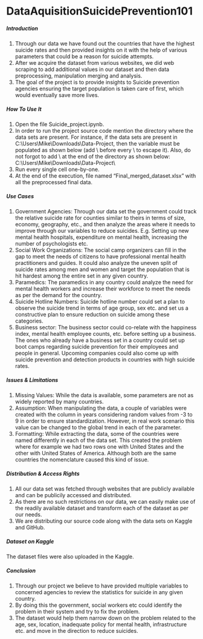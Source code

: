 # DataAquisitionSuicidePrevention101

##### Introduction

1. Through our data we have found out the countries that have the highest suicide rates and then provided insights on it with the help of various parameters that could be a reason for suicide attempts.
2. After we acquire the dataset from various websites, we did web scraping to add additional values in our dataset and then data preprocessing, manipulation merging and analysis.
3. The goal of the project is to provide insights to Suicide prevention agencies ensuring the target population is taken care of first, which would eventually save more lives.

##### How To Use It

1. Open the file Suicide_project.ipynb.
2. In order to run the project source code mention the directory where the data sets are present.
For instance, if the data sets are present in C:\Users\Mike\Downloads\Data-Project, then the variable must be populated as shown below (add \ before every \ to escape it). Also, do not forgot to add \\ at the end of the directory as shown below:
C:\\Users\\Mike\\Downloads\\Data-Project\\
3. Run every single cell one-by-one.
4. At the end of the execution, file named “Final_merged_dataset.xlsx” with all the preprocessed final data.


##### Use Cases

1. Government Agencies: Through our data set the government could track the relative suicide rate for counties similar to theirs in terms of size, economy, geography, etc., and then analyze the areas where it needs to improve through our variables to reduce suicides. E.g. Setting up new mental health hospitals, expenditure on mental health, increasing the number of psychologists etc. 
2. Social Work Organizations: The social camp organizers can fill in the gap to meet the needs of citizens to have professional mental health practitioners and guides. It could also analyze the uneven split of suicide rates among men and women and target the population that is hit hardest among the entire set in any given country.
3. Paramedics: The paramedics in any country could analyze the need for mental health workers and increase their workforce to meet the needs as per the demand for the country.
4. Suicide Hotline Numbers: Suicide hotline number could set a plan to observe the suicide trend in terms of age group, sex etc. and set us a constructive plan to ensure reduction on suicide among these categories. 
5. Business sector: The business sector could co-relate with the happiness index, mental health employee counts, etc. before setting up a business. The ones who already have a business set in a country could set up boot camps regarding suicide prevention for their employees and people in general. Upcoming companies could also come up with suicide prevention and detection products in countries with high suicide rates.

##### Issues & Limitations

1. Missing Values: While the data is available, some parameters are not as widely reported by many countries.
2. Assumption: When manipulating the data, a couple of variables were created with the column in years considering random values from -3 to 9 in order to ensure standardization. However, in real work scenario this value can be changed to the global trend in each of the parameter. 
3. Formatting: While extracting the data, some of the countries were named differently in each of the data set. This created the problem where for example we had two rows one with United States and the other with United States of America. Although both are the same countries the nomenclature caused this kind of issue. 

##### Distribution & Access Rights

1. All our data set was fetched through websites that are publicly available and can be publicily accessed and distributed.
2. As there are no such restrictions on our data, we can easily make use of the readily available dataset and transform each of the dataset as per our needs. 
3. We are distributing our source code along with the data sets on Kaggle and GitHub.

##### Dataset on Kaggle
The dataset files were also uploaded in the Kaggle.

##### Conclusion
1. Through our project we believe to have provided multiple variables to concerned agencies to review the statistics for suicide in any given country.
2. By doing this the government, social workers etc could identify the problem in their system and try to fix the problem.
3. The dataset would help them narrow down on the problem related to the age, sex, location, inadequate policy for mental health, infrastructure etc. and move in the direction to reduce suicides. 

